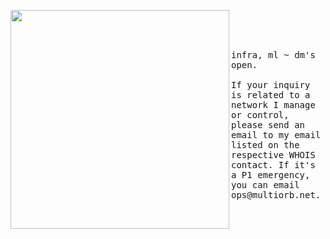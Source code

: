 <p float="left">
 <img src="https://i.imgur.com/B3JCZ5I.jpeg" width="350" align="left">
  <p float="left">
    <samp>
      <br>
      <br>
      <br>
      <br>
      infra, ml ~ dm's open.
      <br>
      <br>
      If your inquiry is related to a network I manage or control, please send an email to my email listed on the respective WHOIS contact. If it's a P1 emergency, you can email ops@multiorb.net.
    </samp>
  </p>
</p>
